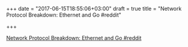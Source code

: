 +++
date = "2017-06-15T18:55:06+03:00"
draft = true
title = "Network Protocol Breakdown: Ethernet and Go  #reddit"

+++

<p><a href="https://t.co/XbflZkcIi0">Network Protocol Breakdown: Ethernet and Go  #reddit</a></p>